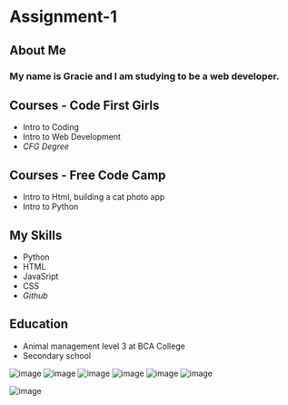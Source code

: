 # Assignment-1

## About Me
 ### My name is Gracie and I am studying to be a web developer.
        
## Courses - Code First Girls
- Intro to Coding
- Intro to Web Development
- _CFG Degree_
     
## Courses - Free Code Camp
- Intro to Html, building a cat photo app
- Intro to Python
   
## My Skills
- Python
- HTML
- JavaSript
- CSS
- _Github_
      
## Education
- Animal management level 3 at BCA College
- Secondary school

![image](https://github.com/Gracie-Fenemer/Assignment-1/assets/160616602/4b03e0bc-4397-4713-b2bf-dd53b54f8aeb)
![image](https://github.com/Gracie-Fenemer/Assignment-1/assets/160616602/69ccd19a-1829-4c2e-8a5f-7fc5d0a4d954)
![image](https://github.com/Gracie-Fenemer/Assignment-1/assets/160616602/e721a2c1-80c8-4c52-b388-6c001c49118b)
![image](https://github.com/Gracie-Fenemer/Assignment-1/assets/160616602/7d3f3626-c5ff-4e71-a63b-783ec223a804)
![image](https://github.com/Gracie-Fenemer/Assignment-1/assets/160616602/d59f1ae8-34ef-4656-baae-5399c2a6d2f7)
![image](https://github.com/Gracie-Fenemer/Assignment-1/assets/160616602/11a7fa7c-f26d-4ffb-8132-1cb734688f86)

![image](https://github.com/Gracie-Fenemer/Assignment-1/assets/160616602/bf269299-bc9c-475b-a27a-c545a2e60a7b)

